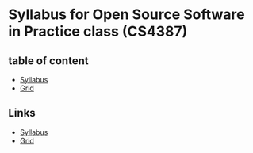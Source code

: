 # Syllabus for Open Source Software in Practice class (CS4387) 
## table of content
- [Syllabus](https://github.com/bennColl-cs4387/Ahmed-Syllabus/syllabus.md) 
- [Grid](https://github.com/bennColl-cs4387/Ahmed-Syllabus/Grid.md)

## Links 
- [Syllabus](https://docs.google.com/document/d/10oSBZbcdeVWcwKRMsuEoegaglVMfXxisCKBqXi1y7dg/edit#heading=h.wkbtxxjrjn87)
- [Grid](https://docs.google.com/spreadsheets/d/1yWwf-fh3PES6CIb6Tr_0IHoXCXhu7YPrcLnqztgNYm0/edit?gid=0#gid=0)

